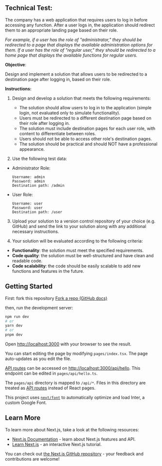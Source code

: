 ## Technical Test:

The company has a web application that requires users to log in before accessing any function. After a user logs in, the application should redirect them to an appropriate landing page based on their role.

_For example, if a user has the role of "administrator," they should be redirected to a page that displays the available administration options for them. If a user has the role of "regular user," they should be redirected to a home page that displays the available functions for regular users._

**Objective**:

Design and implement a solution that allows users to be redirected to a destination page after logging in, based on their role.

**Instructions:**

1.  Design and develop a solution that meets the following requirements:

    - The solution should allow users to log in to the application (simple login, not evaluated only to simulate functionality).
    - Users must be redirected to a different destination page based on their role after logging in.
    - The solution must include destination pages for each user role, with content to differentiate between roles.
    - Users should not be able to access other role's destination pages.
    - The solution should be practical and should NOT have a professional appearance.

2.  Use the following test data:

- Administrator Role:

      Username: admin
      Password: admin
      Destination path: /admin

- User Role:

      Username: user
      Password: user
      Destination path: /user

3.  Upload your solution to a version control repository of your choice (e.g. GitHub) and send the link to your solution along with any additional necessary instructions.

4.  Your solution will be evaluated according to the following criteria:

- **Functionality**: the solution must meet the specified requirements.
- **Code quality**: the solution must be well-structured and have clean and readable code.
- **Code scalability**: the code should be easily scalable to add new functions and features in the future.

## Getting Started

First: fork this repository [Fork a repo (GitHub docs)](https://docs.github.com/en/get-started/quickstart/fork-a-repo)

then, run the development server:

```bash
npm run dev
# or
yarn dev
# or
pnpm dev
```

Open [http://localhost:3000](http://localhost:3000) with your browser to see the result.

You can start editing the page by modifying `pages/index.tsx`. The page auto-updates as you edit the file.

[API routes](https://nextjs.org/docs/api-routes/introduction) can be accessed on [http://localhost:3000/api/hello](http://localhost:3000/api/hello). This endpoint can be edited in `pages/api/hello.ts`.

The `pages/api` directory is mapped to `/api/*`. Files in this directory are treated as [API routes](https://nextjs.org/docs/api-routes/introduction) instead of React pages.

This project uses [`next/font`](https://nextjs.org/docs/basic-features/font-optimization) to automatically optimize and load Inter, a custom Google Font.

## Learn More

To learn more about Next.js, take a look at the following resources:

- [Next.js Documentation](https://nextjs.org/docs) - learn about Next.js features and API.
- [Learn Next.js](https://nextjs.org/learn) - an interactive Next.js tutorial.

You can check out [the Next.js GitHub repository](https://github.com/vercel/next.js/) - your feedback and contributions are welcome!

